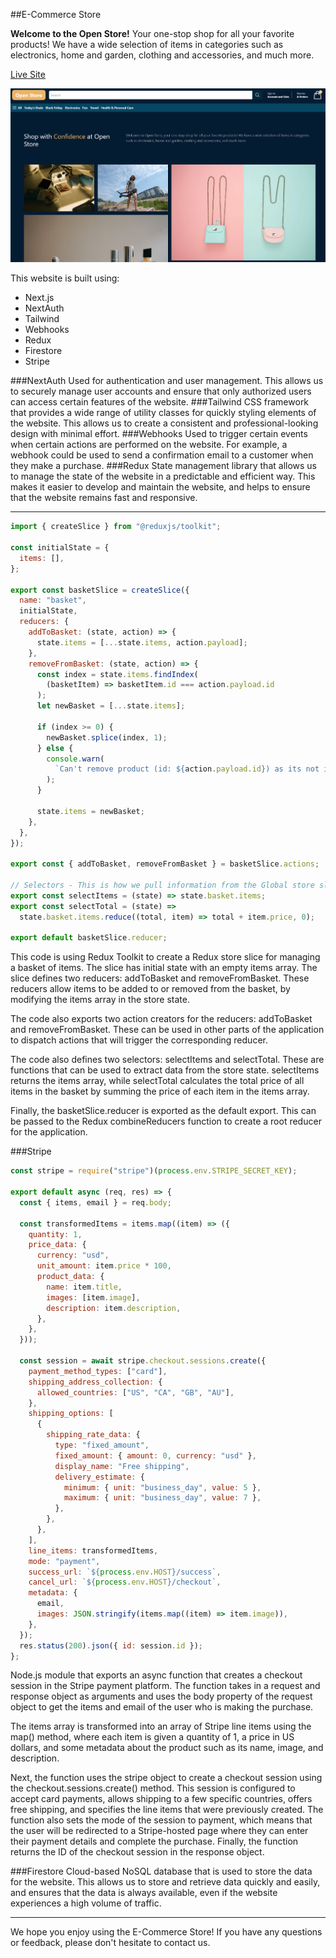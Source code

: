 ##E-Commerce Store

**Welcome to the Open Store!**
Your one-stop shop for all your favorite products! We have a wide selection of items in categories such as electronics, home and garden, clothing and accessories, and much more.

[Live Site](https://e-commerce-store-phi.vercel.app/)

![ScreenShot](/public/Screenshot%202022-12-09%20at%2017-30-41%20E-Commerce%20Store.png)

This website is built using: 

 - Next.js
 - NextAuth
 - Tailwind
 - Webhooks
 - Redux
- Firestore
- Stripe

###NextAuth 
Used for authentication and user management. This allows us to securely manage user accounts and ensure that only authorized users can access certain features of the website.
###Tailwind 
CSS framework that provides a wide range of utility classes for quickly styling elements of the website. This allows us to create a consistent and professional-looking design with minimal effort.
###Webhooks 
Used to trigger certain events when certain actions are performed on the website. For example, a webhook could be used to send a confirmation email to a customer when they make a purchase.
###Redux 
State management library that allows us to manage the state of the website in a predictable and efficient way. This makes it easier to develop and maintain the website, and helps to ensure that the website remains fast and responsive.

---
```javascript
import { createSlice } from "@reduxjs/toolkit";

const initialState = {
  items: [],
};

export const basketSlice = createSlice({
  name: "basket",
  initialState,
  reducers: {
    addToBasket: (state, action) => {
      state.items = [...state.items, action.payload];
    },
    removeFromBasket: (state, action) => {
      const index = state.items.findIndex(
        (basketItem) => basketItem.id === action.payload.id
      );
      let newBasket = [...state.items];

      if (index >= 0) {
        newBasket.splice(index, 1);
      } else {
        console.warn(
          `Can't remove product (id: ${action.payload.id}) as its not in basket!`
        );
      }

      state.items = newBasket;
    },
  },
});

export const { addToBasket, removeFromBasket } = basketSlice.actions;

// Selectors - This is how we pull information from the Global store slice
export const selectItems = (state) => state.basket.items;
export const selectTotal = (state) =>
  state.basket.items.reduce((total, item) => total + item.price, 0);

export default basketSlice.reducer;
```
This code is using Redux Toolkit to create a Redux store slice for managing a basket of items. The slice has initial state with an empty items array. The slice defines two reducers: addToBasket and removeFromBasket. These reducers allow items to be added to or removed from the basket, by modifying the items array in the store state.

The code also exports two action creators for the reducers: addToBasket and removeFromBasket. These can be used in other parts of the application to dispatch actions that will trigger the corresponding reducer.

The code also defines two selectors: selectItems and selectTotal. These are functions that can be used to extract data from the store state. selectItems returns the items array, while selectTotal calculates the total price of all items in the basket by summing the price of each item in the items array.

Finally, the basketSlice.reducer is exported as the default export. This can be passed to the Redux combineReducers function to create a root reducer for the application.

###Stripe
```javascript
const stripe = require("stripe")(process.env.STRIPE_SECRET_KEY);

export default async (req, res) => {
  const { items, email } = req.body;

  const transformedItems = items.map((item) => ({
    quantity: 1,
    price_data: {
      currency: "usd",
      unit_amount: item.price * 100,
      product_data: {
        name: item.title,
        images: [item.image],
        description: item.description,
      },
    },
  }));

  const session = await stripe.checkout.sessions.create({
    payment_method_types: ["card"],
    shipping_address_collection: {
      allowed_countries: ["US", "CA", "GB", "AU"],
    },
    shipping_options: [
      {
        shipping_rate_data: {
          type: "fixed_amount",
          fixed_amount: { amount: 0, currency: "usd" },
          display_name: "Free shipping",
          delivery_estimate: {
            minimum: { unit: "business_day", value: 5 },
            maximum: { unit: "business_day", value: 7 },
          },
        },
      },
    ],
    line_items: transformedItems,
    mode: "payment",
    success_url: `${process.env.HOST}/success`,
    cancel_url: `${process.env.HOST}/checkout`,
    metadata: {
      email,
      images: JSON.stringify(items.map((item) => item.image)),
    },
  });
  res.status(200).json({ id: session.id });
};

```
Node.js module that exports an async function that creates a checkout session in the Stripe payment platform. The function takes in a request and response object as arguments and uses the body property of the request object to get the items and email of the user who is making the purchase.

The items array is transformed into an array of Stripe line items using the map() method, where each item is given a quantity of 1, a price in US dollars, and some metadata about the product such as its name, image, and description.

Next, the function uses the stripe object to create a checkout session using the checkout.sessions.create() method. This session is configured to accept card payments, allows shipping to a few specific countries, offers free shipping, and specifies the line items that were previously created. The function also sets the mode of the session to payment, which means that the user will be redirected to a Stripe-hosted page where they can enter their payment details and complete the purchase. Finally, the function returns the ID of the checkout session in the response object.

###Firestore 
Cloud-based NoSQL database that is used to store the data for the website. This allows us to store and retrieve data quickly and easily, and ensures that the data is always available, even if the website experiences a high volume of traffic.



---
We hope you enjoy using the E-Commerce Store! If you have any questions or feedback, please don't hesitate to contact us.